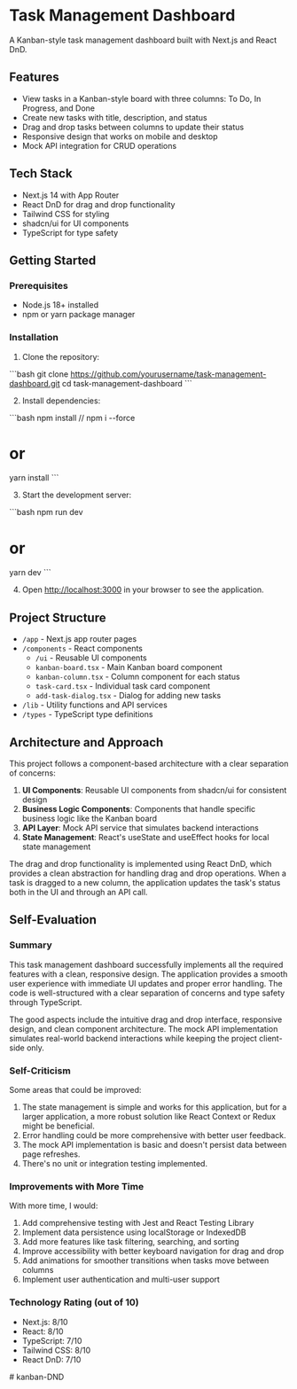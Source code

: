 # Task Management Dashboard

A Kanban-style task management dashboard built with Next.js and React DnD.

## Features 

- View tasks in a Kanban-style board with three columns: To Do, In Progress, and Done
- Create new tasks with title, description, and status
- Drag and drop tasks between columns to update their status
- Responsive design that works on mobile and desktop
- Mock API integration for CRUD operations

## Tech Stack

- Next.js 14 with App Router
- React DnD for drag and drop functionality
- Tailwind CSS for styling
- shadcn/ui for UI components
- TypeScript for type safety

## Getting Started

### Prerequisites

- Node.js 18+ installed
- npm or yarn package manager

### Installation

1. Clone the repository:

\`\`\`bash
git clone https://github.com/yourusername/task-management-dashboard.git
cd task-management-dashboard
\`\`\`

2. Install dependencies:

\`\`\`bash
npm install // npm i --force
# or
yarn install
\`\`\`

3. Start the development server:

\`\`\`bash
npm run dev
# or
yarn dev
\`\`\`

4. Open [http://localhost:3000](http://localhost:3000) in your browser to see the application.

## Project Structure

- `/app` - Next.js app router pages
- `/components` - React components
  - `/ui` - Reusable UI components
  - `kanban-board.tsx` - Main Kanban board component
  - `kanban-column.tsx` - Column component for each status
  - `task-card.tsx` - Individual task card component
  - `add-task-dialog.tsx` - Dialog for adding new tasks
- `/lib` - Utility functions and API services
- `/types` - TypeScript type definitions

## Architecture and Approach

This project follows a component-based architecture with a clear separation of concerns:

1. **UI Components**: Reusable UI components from shadcn/ui for consistent design
2. **Business Logic Components**: Components that handle specific business logic like the Kanban board
3. **API Layer**: Mock API service that simulates backend interactions
4. **State Management**: React's useState and useEffect hooks for local state management

The drag and drop functionality is implemented using React DnD, which provides a clean abstraction for handling drag and drop operations. When a task is dragged to a new column, the application updates the task's status both in the UI and through an API call.

## Self-Evaluation

### Summary

This task management dashboard successfully implements all the required features with a clean, responsive design. The application provides a smooth user experience with immediate UI updates and proper error handling. The code is well-structured with a clear separation of concerns and type safety through TypeScript.

The good aspects include the intuitive drag and drop interface, responsive design, and clean component architecture. The mock API implementation simulates real-world backend interactions while keeping the project client-side only.

### Self-Criticism

Some areas that could be improved:

1. The state management is simple and works for this application, but for a larger application, a more robust solution like React Context or Redux might be beneficial.
2. Error handling could be more comprehensive with better user feedback.
3. The mock API implementation is basic and doesn't persist data between page refreshes.
4. There's no unit or integration testing implemented.

### Improvements with More Time

With more time, I would:

1. Add comprehensive testing with Jest and React Testing Library
2. Implement data persistence using localStorage or IndexedDB
3. Add more features like task filtering, searching, and sorting
4. Improve accessibility with better keyboard navigation for drag and drop
5. Add animations for smoother transitions when tasks move between columns
6. Implement user authentication and multi-user support

### Technology Rating (out of 10)

- Next.js: 8/10
- React: 8/10
- TypeScript: 7/10
- Tailwind CSS: 8/10
- React DnD: 7/10

#   k a n b a n - D N D 
 
 
